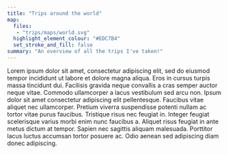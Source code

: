 ```yaml
---
title: "Trips around the world"
map:
  files:
   - "trips/maps/world.svg"
  highlight_element_colour: "#EDC7B4"
  set_stroke_and_fill: false
summary: "An overview of all the trips I've taken!"
---
```


Lorem ipsum dolor sit amet, consectetur adipiscing elit, sed do eiusmod tempor incididunt ut labore et dolore magna aliqua. Eros in cursus turpis massa tincidunt dui. Facilisis gravida neque convallis a cras semper auctor neque vitae. Commodo ullamcorper a lacus vestibulum sed arcu non. Ipsum dolor sit amet consectetur adipiscing elit pellentesque. Faucibus vitae aliquet nec ullamcorper. Pretium viverra suspendisse potenti nullam ac tortor vitae purus faucibus. Tristique risus nec feugiat in. Integer feugiat scelerisque varius morbi enim nunc faucibus a. Aliquet risus feugiat in ante metus dictum at tempor. Sapien nec sagittis aliquam malesuada. Porttitor lacus luctus accumsan tortor posuere ac. Odio aenean sed adipiscing diam donec adipiscing.
